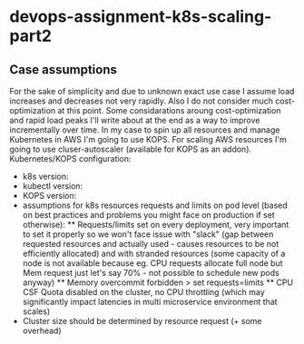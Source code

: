 # devops-assignment-k8s-scaling-part2
## Case assumptions
For the sake of simplicity and due to unknown exact use case I assume load increases and decreases not very rapidly. Also I do not consider much cost-optimization at this point. Some considarations aroung cost-optimization and rapid load peaks I'll write about at the end as a way to improve incrementally over time.
In my case to spin up all resources and manage Kubernetes in AWS I'm going to use KOPS. 
For scaling AWS resources I'm going to use cluser-autoscaler (available for KOPS as an addon).
Kubernetes/KOPS configuration:
* k8s version:
* kubectl version:
* KOPS version:
* assumptions for k8s resources requests and limits on pod level (based on best practices and problems you might face on production if set otherwise):
** Requests/limits set on every deployment, very important to set it properly so we won't face issue with "slack" (gap between requested resources and actually used - causes resources to be not efficiently allocated) and with stranded resources (some capacity of a node is not available because eg. CPU requests allocate full node but Mem request just let's say 70% - not possible to schedule new pods anyway)
** Memory overcommit forbidden > set requests=limits
** CPU CSF Quota disabled on the cluster, no CPU throttling (which may significantly impact latencies in multi microservice environment that scales)
* Cluster size should be determined by resource request (+ some overhead)
